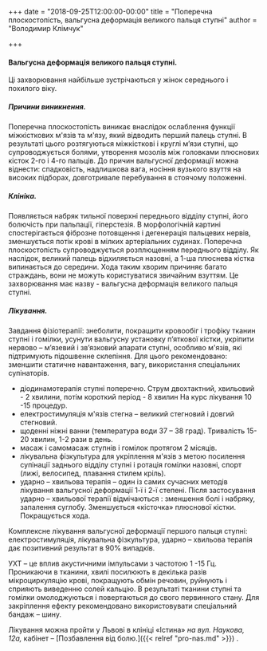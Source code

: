 +++
date = "2018-09-25T12:00:00-00:00"
title = "Поперечна плоскостопість, вальгусна деформація великого пальця ступні"
author = "Володимир Клімчук"

+++
 

####  Вальгусна деформація великого пальця ступні.

Ці захворювання найбільше зустрічаються у жінок середнього і похилого віку.

##### Причини виникнення. 

Поперечна плоскостопість виникає внаслідок ослаблення функції міжкісткових м'язів та м'язу, який відводить перший палець ступні. В результаті цього розтягуються міжкісткові і круглі м’язи ступні, що супроводжується болями, утворення мозолів між головками плюснових кісток 2-го і 4-го пальців. До причин вальгусної деформації можна віднести: спадковість, надлишкова вага, носіння вузького взуття на високих підборах, довготривале перебування в стоячому положенні.

##### Клініка. 

Появляється набряк тильної поверхні переднього відділу ступні, його болючість при пальпації, гіперстезія. В морфологічній картині спостерігається фіброзне потовщення і дегенерація пальцевих нервів, зменшується потік крові в мілких артеріальних судинах. Поперечна плоскостопість супроводжується розплющенням  переднього відділу. Як наслідок, великий палець відхиляється назовні, а 1-ша плюснева кістка випинається до середини. Хода таким хворим причиняє багато страждань, вони не можуть користуватися звичайним взуттям. Це захворювання має назву - вальгусна деформація великого пальця ступні.

##### Лікування.

 Завдання фізіотерапії: знеболити, покращити кровообіг і трофіку тканин ступні і гомілки, усунути вальгусну установку п’яткової кістки, укріпити нервово – м’язевий і зв’язковий апарати ступні, особливо м'язів, які підтримують підошвенне склепіння. Для цього рекомендовано: зменшити статичне навантаження, вагу, використання  спеціальних супінаторів.
 
 *	діодинамотерапія ступні поперечно. Струм двохтактний, хвильовий - 2 хвилини, потім короткий період - 8 хвилин На курс лікування 10 -15 процедур.
 *	електростимуляція м'язів стегна – великий стегновий і довгий стегновий. 
 *	щоденні ніжні ванни (температура води 37 – 38 град). Тривалість 15-20 хвилин, 1-2 рази в день.
 *	масаж і самомасаж ступнів і гомілок протягом 2 місяців.
 *	лікувальна фізкультура для укріплення м'язів з метою посилення супінації заднього відділу ступні і ротація гомілки назовні, спорт (лижі, велосипед, плавання стилем кріль).
 *	ударно – хвильова терапія – один із самих сучасних методів лікування  вальгусної деформації 1-ї і 2-ї степені. Після застосування ударно – хвильової терапії відмічаються : зменшення болі і набряку, запалення суглобу. Зменшується «кісточка» плюснової кістки. Покращується хода.
 
Комплексне лікування вальгусної деформації першого пальця ступні: електростимуляція, лікувальна фізкультура, ударно – хвильова терапія дає позитивний результат в 90% випадків.

 УХТ – це вплив акустичними імпульсами з частотою 1 -15 Гц. Проникаючи в тканини, хвилі посилюють в декілька разів мікроциркуляцію крові, покращують обмін речовин, руйнують і сприяють виведенню солей кальцію. В результаті тканини ступні та гомілки омолоджуються і повертаються до свого первинного стану. Для закріплення ефекту рекомендовано використовувати спеціальний бандаж – шину.
 
 Лікування можна пройти у Львові в клініці «Істина» *на вул. Наукова, 12а,* кабінет – [Позбавлення від болю.]({{< relref "pro-nas.md" >}}) .

